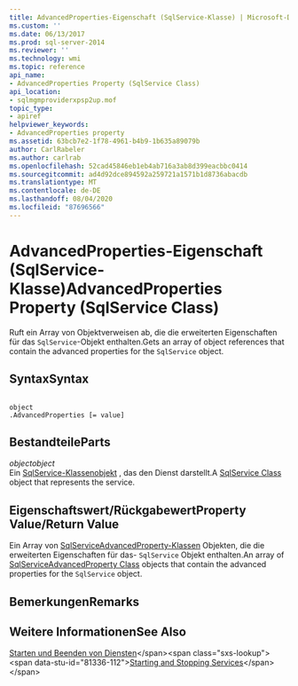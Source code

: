 ```yaml
---
title: AdvancedProperties-Eigenschaft (SqlService-Klasse) | Microsoft-Dokumentation
ms.custom: ''
ms.date: 06/13/2017
ms.prod: sql-server-2014
ms.reviewer: ''
ms.technology: wmi
ms.topic: reference
api_name:
- AdvancedProperties Property (SqlService Class)
api_location:
- sqlmgmproviderxpsp2up.mof
topic_type:
- apiref
helpviewer_keywords:
- AdvancedProperties property
ms.assetid: 63bcb7e2-1f78-4961-b4b9-1b635a89079b
author: CarlRabeler
ms.author: carlrab
ms.openlocfilehash: 52cad45846eb1eb4ab716a3ab8d399eacbbc0414
ms.sourcegitcommit: ad4d92dce894592a259721a1571b1d8736abacdb
ms.translationtype: MT
ms.contentlocale: de-DE
ms.lasthandoff: 08/04/2020
ms.locfileid: "87696566"
---
```

# <a name="advancedproperties-property-sqlservice-class"></a><span data-ttu-id="81336-102">AdvancedProperties-Eigenschaft (SqlService-Klasse)</span><span class="sxs-lookup"><span data-stu-id="81336-102">AdvancedProperties Property (SqlService Class)</span></span>
  <span data-ttu-id="81336-103">Ruft ein Array von Objektverweisen ab, die die erweiterten Eigenschaften für das `SqlService`-Objekt enthalten.</span><span class="sxs-lookup"><span data-stu-id="81336-103">Gets an array of object references that contain the advanced properties for the `SqlService` object.</span></span>  
  
## <a name="syntax"></a><span data-ttu-id="81336-104">Syntax</span><span class="sxs-lookup"><span data-stu-id="81336-104">Syntax</span></span>  
  
```  
  
object  
.AdvancedProperties [= value]  
```  
  
## <a name="parts"></a><span data-ttu-id="81336-105">Bestandteile</span><span class="sxs-lookup"><span data-stu-id="81336-105">Parts</span></span>  
 <span data-ttu-id="81336-106">*object*</span><span class="sxs-lookup"><span data-stu-id="81336-106">*object*</span></span>  
 <span data-ttu-id="81336-107">Ein [SqlService-Klassenobjekt](sqlservice-class.md) , das den Dienst darstellt.</span><span class="sxs-lookup"><span data-stu-id="81336-107">A [SqlService Class](sqlservice-class.md) object that represents the service.</span></span>  
  
## <a name="property-valuereturn-value"></a><span data-ttu-id="81336-108">Eigenschaftswert/Rückgabewert</span><span class="sxs-lookup"><span data-stu-id="81336-108">Property Value/Return Value</span></span>  
 <span data-ttu-id="81336-109">Ein Array von [SqlServiceAdvancedProperty-Klassen](../sqlserviceadvancedproperty-class/sqlserviceadvancedproperty-class.md) Objekten, die die erweiterten Eigenschaften für das- `SqlService` Objekt enthalten.</span><span class="sxs-lookup"><span data-stu-id="81336-109">An array of [SqlServiceAdvancedProperty Class](../sqlserviceadvancedproperty-class/sqlserviceadvancedproperty-class.md) objects that contain the advanced properties for the `SqlService` object.</span></span>  
  
## <a name="remarks"></a><span data-ttu-id="81336-110">Bemerkungen</span><span class="sxs-lookup"><span data-stu-id="81336-110">Remarks</span></span>  
  
## <a name="see-also"></a><span data-ttu-id="81336-111">Weitere Informationen</span><span class="sxs-lookup"><span data-stu-id="81336-111">See Also</span></span>  
 <span data-ttu-id="81336-112">[Starten und Beenden von Diensten](https://technet.microsoft.com/library/ms174886\(v=sql.105\).aspx)</span><span class="sxs-lookup"><span data-stu-id="81336-112">[Starting and Stopping Services](https://technet.microsoft.com/library/ms174886\(v=sql.105\).aspx)</span></span>  
  
  
